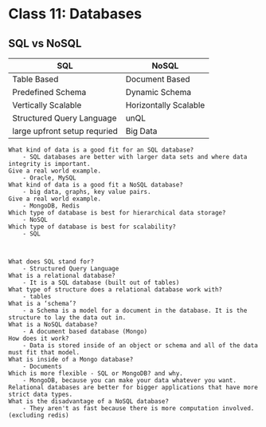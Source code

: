 # Class 11: Databases

## SQL vs NoSQL

| SQL                          | NoSQL                 |
| ---------------------------- | --------------------- |
| Table Based                  | Document Based        |
| Predefined Schema            | Dynamic Schema        |
| Vertically Scalable          | Horizontally Scalable |
| Structured Query Language    | unQL                  |
| large upfront setup requried | Big Data              |

  
    What kind of data is a good fit for an SQL database?
        - SQL databases are better with larger data sets and where data integrity is important.
    Give a real world example.
        - Oracle, MySQL
    What kind of data is a good fit a NoSQL database?
        - big data, graphs, key value pairs.
    Give a real world example.
        - MongoDB, Redis
    Which type of database is best for hierarchical data storage?
        - NoSQL
    Which type of database is best for scalability?
        - SQL



    What does SQL stand for?
        - Structured Query Language
    What is a relational database?
        - It is a SQL database (built out of tables)
    What type of structure does a relational database work with?
        - tables 
    What is a ‘schema’?
        - a Schema is a model for a document in the database. It is the structure to lay the data out in.
    What is a NoSQL database?
        - A document based database (Mongo)
    How does it work?
        - Data is stored inside of an object or schema and all of the data must fit that model. 
    What is inside of a Mongo database?
        - Documents
    Which is more flexible - SQL or MongoDB? and why.
        - MongoDB, because you can make your data whatever you want. Relational databases are better for bigger applications that have more strict data types.
    What is the disadvantage of a NoSQL database?
        - They aren't as fast because there is more computation involved. (excluding redis)
